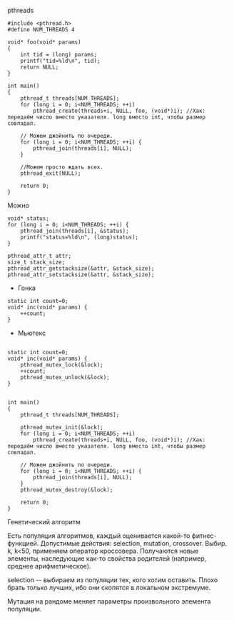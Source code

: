 pthreads

```
#include <pthread.h>
#define NUM_THREADS 4

void* foo(void* params)
{
    int tid = (long) params;
    printf("tid=%ld\n", tid);
    return NULL;
}

int main()
{
    pthread_t threads[NUM_THREADS];
    for (long i = 0; i<NUM_THREADS; ++i)
        pthread_create(threads+i, NULL, foo, (void*)i); //Хак: передаём число вместо указателя. long вместо int, чтобы размер совпадал.
    
    // Можем джойнить по очереди.
    for (long i = 0; i<NUM_THREADS; ++i) {
        pthread_join(threads[i], NULL);
    }
    
    //Можем просто ждать всех.
    pthread_exit(NULL);
    
    return 0;
}
```

Можно 
```
void* status;
for (long i = 0; i<NUM_THREADS; ++i) {
    pthread_join(threads[i], &status);
    printf("status=%ld\n", (long)status);
}    
```

```
pthread_attr_t attr;
size_t stack_size;
pthread_attr_getstacksize(&attr, &stack_size);
pthread_attr_setstacksize(&attr, &stack_size);
```


* Гонка
```
static int count=0;
void* inc(void* params) {
    ++count;
}
```

* Мьютекс
```

static int count=0;
void* inc(void* params) {
    pthread_mutex_lock(&lock);
    ++count;
    pthread_mutex_unlock(&lock);
}


int main()
{
    pthread_t threads[NUM_THREADS];
    
    pthread_mutex_init(&lock);
    for (long i = 0; i<NUM_THREADS; ++i)
        pthread_create(threads+i, NULL, foo, (void*)i); //Хак: передаём число вместо указателя. long вместо int, чтобы размер совпадал.
    
    // Можем джойнить по очереди.
    for (long i = 0; i<NUM_THREADS; ++i) {
        pthread_join(threads[i], NULL);
    }
    pthread_mutex_destroy(&lock);
    
    return 0;
}
```



Генетический алгоритм

Есть популяция алгоритмов, каждый оценивается какой-то фитнес-функцией. 
Допустимые действия: selection, mutation, crossover.
Выбир. k, k<50, применяем оператор кроссовера. Получаются новые элементы, наследующие как-то свойства родителей (например, среднее арифметическое).

selection -- выбираем из популяции тех, кого хотим оставить. Плохо брать только лучших, ибо они скопятся в локальном экстремуме.

Мутация на рандоме меняет параметры произвольного элемента популяции.
